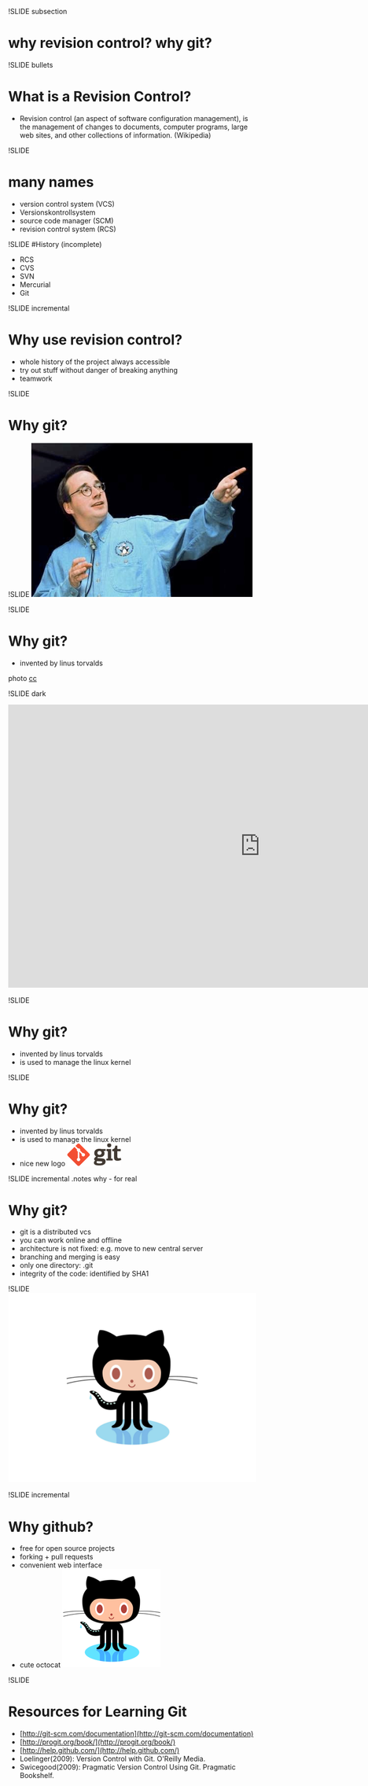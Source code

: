 !SLIDE subsection

# why revision control? why git?

!SLIDE bullets
# What is a Revision Control?

* Revision control (an aspect of software configuration management), is the management of changes to
documents, computer programs, large web sites, and other collections of
information.  (Wikipedia)

!SLIDE 
# many names
  * version control system (VCS)
  * Versionskontrollsystem 
  * source code manager (SCM)
  * revision control system (RCS)


!SLIDE
#History (incomplete)

* RCS
* CVS
* SVN
* Mercurial
* Git

!SLIDE incremental
# Why use revision control?

* whole history of the project always accessible
* try out stuff without danger of breaking anything
* teamwork

!SLIDE 
# Why git?

!SLIDE 
![background](linus-torvalds.jpg)


!SLIDE 
# Why git?
* invented by linus torvalds

photo [cc](http://www.flickr.com/photos/48923114@N00/116787425)

!SLIDE dark
<iframe width="1024" height="576"
src="http://www.youtube.com/embed/ntTpM8hfl_E?feature=player_detailpage"
frameborder="0" allowfullscreen></iframe>

!SLIDE 
# Why git? 
* invented by linus torvalds
* is used to manage the linux kernel

!SLIDE 
# Why git? 
* invented by linus torvalds
* is used to manage the linux kernel
* nice new logo ![git logo](gitlogo.png)

!SLIDE incremental
.notes why - for real
# Why git?

* git is a distributed vcs
* you can work online and offline 
* architecture is not fixed: e.g. move to new central server
* branching and merging is easy
* only one directory: .git
* integrity of the code: identified by SHA1

!SLIDE 
![background](github.jpg)

!SLIDE incremental

# Why github?

* free for open source projects
* forking + pull requests
* convenient web interface
* cute octocat ![octocat](octocat.png)

!SLIDE
# Resources for Learning Git

* [http://git-scm.com/documentation](http://git-scm.com/documentation)
* [http://progit.org/book/](http://progit.org/book/)
* [http://help.github.com/](http://help.github.com/)
* Loelinger(2009): Version Control with Git. O'Reilly Media.
* Swicegood(2009): Pragmatic Version Control Using Git. Pragmatic Bookshelf.

